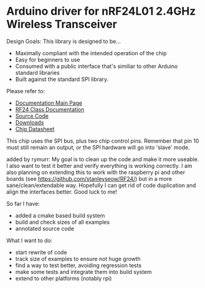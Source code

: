 # Arduino driver for nRF24L01 2.4GHz Wireless Transceiver

Design Goals: This library is designed to be...

* Maximally compliant with the intended operation of the chip
* Easy for beginners to use
* Consumed with a public interface that's similiar to other Arduino standard libraries
* Built against the standard SPI library. 

Please refer to:

* [Documentation Main Page](http://maniacbug.github.com/RF24)
* [RF24 Class Documentation](http://maniacbug.github.com/RF24/classRF24.html)
* [Source Code](https://github.com/maniacbug/RF24)
* [Downloads](https://github.com/maniacbug/RF24/archives/master)
* [Chip Datasheet](http://www.nordicsemi.com/files/Product/data_sheet/nRF24L01_Product_Specification_v2_0.pdf)

This chip uses the SPI bus, plus two chip control pins.  Remember that pin 10 must still remain an output, or
the SPI hardware will go into 'slave' mode.

added by rymurr:
My goal is to clean up the code and make it more useable. I also want to test it better and verify everything is working correctly. I am also planning on extending this to work with the raspberry pi and other boards (see https://github.com/stanleyseow/RF24/) but in a more sane/clean/extendable way. Hopefully I can get rid of code duplication and align the interfaces better. Good luck to me!

So far I have:
* added a cmake based build system
* build and check sizes of all examples
* annotated source code

What I want to do:
* start rewrite of code
* track size of examples to ensure not huge growth
* find a way to test better, avoiding regression tests
* make some tests and integrate them into build system
* extend to other platforms (notably rpi)
